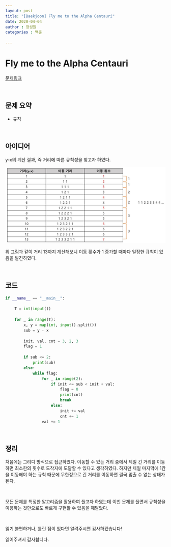```yaml
---
layout: post
title: "[Baekjoon] Fly me to the Alpha Centauri"
date: 2020-04-04
author : 장성원
categories : 백준

---
```


# Fly me to the Alpha Centauri

[문제링크](https://www.acmicpc.net/problem/1011)

<br>

## 문제 요약

- 규칙

<br>

## 아이디어

y-x의 계산 결과, 즉 거리에 따른 규칙성을 찾고자 하였다.

![1011](/assets/image/1011.JPG)

위 그림과 같이 거리 13까지 계산해보니 이동 횟수가 1 증가할 때마다 일정한 규칙이 있음을 발견하였다.

<br>

## 코드

```python
if __name__ == "__main__":

    T = int(input())

    for _ in range(T):
        x, y = map(int, input().split())
        sub = y - x

        init, val, cnt = 3, 2, 3
        flag = 1

        if sub <= 2:
            print(sub)
        else:
            while flag:
                for _ in range(2):
                    if init <= sub < init + val:
                        flag = 0
                        print(cnt)
                        break
                    else:
                        init += val
                        cnt += 1
                val += 1
```

<br>

## 정리

처음에는 그리디 방식으로 접근하였다. 이동할 수 있는 거리 중에서 제일 긴 거리를 이동하면 최소한의 횟수로 도착지에 도달할 수 있다고 생각하였다. 하지만 제일 마지막에 1칸을 이동해야 하는 규칙 때문에 무한정으로 긴 거리를 이동하면 결국 멈출 수 없는 상태가 된다. 

<br>

모든 문제를 특정한 알고리즘을 활용하여 풀고자 하였는데 이번 문제를 풀면서 규칙성을 이용하는 것만으로도 빠르게 구현할 수 있음을 깨달았다.



 <br>

읽기 불편하거나, 틀린 점이 있다면 알려주시면 감사하겠습니다!

읽어주셔서 감사합니다.